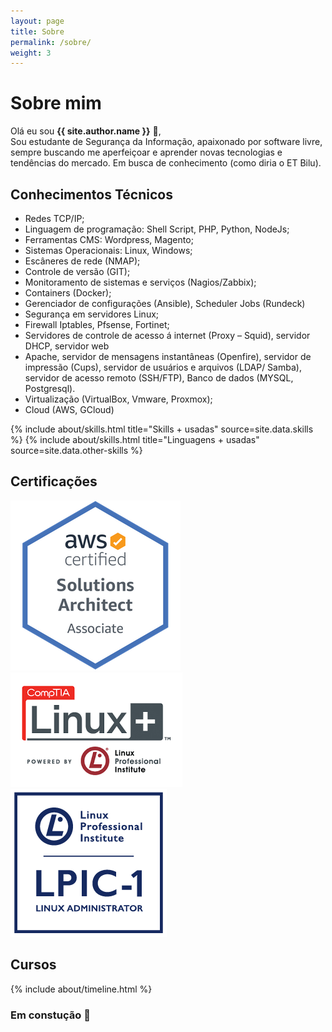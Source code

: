 ```yaml
---
layout: page
title: Sobre
permalink: /sobre/
weight: 3
---
```


# **Sobre mim**

Olá eu sou **{{ site.author.name }}** :wave:,<br>
Sou estudante de Segurança da Informação, apaixonado por software livre, sempre buscando me aperfeiçoar e aprender novas tecnologias e tendências do mercado. Em busca de conhecimento (como diria o ET Bilu).

## Conhecimentos Técnicos
* Redes TCP/IP;
* Linguagem de programação: Shell Script, PHP, Python, NodeJs;
* Ferramentas CMS: Wordpress, Magento;
* Sistemas Operacionais: Linux, Windows;
* Escâneres de rede (NMAP);
* Controle de versão (GIT);
* Monitoramento de sistemas e serviços (Nagios/Zabbix);
* Containers (Docker);
* Gerenciador de configurações (Ansible), Scheduler Jobs (Rundeck)
* Segurança em servidores Linux;
* Firewall Iptables, Pfsense, Fortinet;
* Servidores de controle de acesso á internet (Proxy – Squid), servidor DHCP, servidor web
* Apache, servidor de mensagens instantâneas (Openfire), servidor de impressão (Cups), servidor de usuários e arquivos (LDAP/ Samba), servidor de acesso remoto (SSH/FTP), Banco de dados (MYSQL, Postgresql).
* Virtualização (VirtualBox, Vmware, Proxmox);
* Cloud (AWS, GCloud)

<div class="row">
{% include about/skills.html title="Skills + usadas" source=site.data.skills %}
{% include about/skills.html title="Linguagens + usadas" source=site.data.other-skills %}
</div>

## Certificações
<div class="row">
<img src="/assets/img/awssaa.png" /> <img src="/assets/img/uploads/2018/05/comptia1.png" /> <img src="/assets/img/uploads/2018/05/LPIC-1-Medium.png" />
</div>

## Cursos
<div class="row">
{% include about/timeline.html %}
</div>

### Em constução :construction: